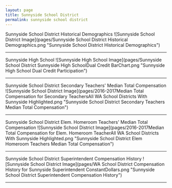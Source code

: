 ```yaml
---
layout: page
title: Sunnyside School District
permalink: sunnyside school district
---
```



Sunnyside School District Historical Demographics
![Sunnyside School District Image](pages/Sunnyside School District Historical Demographics.png "Sunnyside School District Historical Demographics")

___

Sunnyside High School
![Sunnyside High School Image](pages/Sunnyside School District Sunnyside High SchoolDual Credit BarChart.png "Sunnyside High School Dual Credit Participation")

___

Sunnyside School District Secondary Teachers' Median Total Compensation
![Sunnyside School District Image](pages/2016-2017Median Total Compensation for Secondary TeachersAll WA School Districts With Sunnyside Highlighted.png "Sunnyside School District Secondary Teachers Median Total Compensation")

___

Sunnyside School District Elem. Homeroom Teachers' Median Total Compensation
![Sunnyside School District Image](pages/2016-2017Median Total Compensation for Elem. Homeroom TeacherAll WA School Districts With Sunnyside Highlighted.png "Sunnyside School District Elem Homeroom Teachers Median Total Compensation")

___

Sunnyside School District Superintendent Compensation History
![Sunnyside School District Image](pages/WA School District Compensation History for Sunnyside Superintendent ConstantDollars.png "Sunnyside School District Superintendent Compensation History")

___


